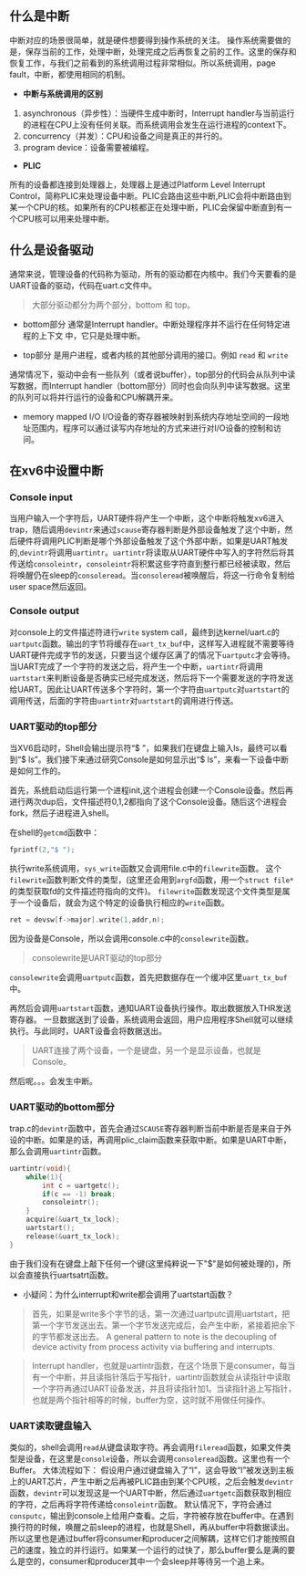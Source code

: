 ## 什么是中断
中断对应的场景很简单，就是硬件想要得到操作系统的关注。
操作系统需要做的是，保存当前的工作，处理中断，处理完成之后再恢复之前的工作。这里的保存和恢复工作，与我们之前看到的系统调用过程非常相似。所以系统调用，page fault，中断，都使用相同的机制。

- **中断与系统调用的区别**
1. asynchronous（异步性）：当硬件生成中断时，Interrupt handler与当前运行的进程在CPU上没有任何关联。而系统调用会发生在运行进程的context下。
2. concurrency（并发）：CPU和设备之间是真正的并行的。
3. program device：设备需要被编程。

- **PLIC**

所有的设备都连接到处理器上，处理器上是通过Platform Level Interrupt Control，简称PLIC来处理设备中断。PLIC会路由这些中断,PLIC会将中断路由到某一个CPU的核。如果所有的CPU核都正在处理中断，PLIC会保留中断直到有一个CPU核可以用来处理中断。




## 什么是设备驱动
通常来说，管理设备的代码称为驱动，所有的驱动都在内核中。我们今天要看的是UART设备的驱动，代码在uart.c文件中。
>大部分驱动都分为两个部分，bottom 和 top。
> 

- bottom部分
通常是Interrupt handler。中断处理程序并不运行在任何特定进程的上下文  中，它只是处理中断。
  
- top部分
是用户进程，或者内核的其他部分调用的接口。例如 `read` 和 `write` 

通常情况下，驱动中会有一些队列（或者说buffer），top部分的代码会从队列中读写数据，而Interrupt handler（bottom部分）同时也会向队列中读写数据。这里的队列可以将并行运行的设备和CPU解耦开来。

- memory mapped I/O
I/O设备的寄存器被映射到系统内存地址空间的一段地址范围内，程序可以通过读写内存地址的方式来进行对I/O设备的控制和访问。



## 在xv6中设置中断

### Console input
当用户输入一个字符后，UART硬件将产生一个中断，这个中断将触发xv6进入trap，随后调用`devintr`来通过`scause`寄存器判断是外部设备触发了这个中断，然后硬件将调用PLIC判断是哪个外部设备触发了这个外部中断，如果是UART触发的,`devintr`将调用`uartintr`。`uartintr`将读取从UART硬件中写入的字符然后将其传送给`consoleintr`，`consoleintr`将积累这些字符直到整行都已经被读取，然后将唤醒仍在sleep的`consoleread`。当`consoleread`被唤醒后，将这一行命令复制给user space然后返回。

### Console output
对console上的文件描述符进行`write` system call，最终到达kernel/uart.c的`uartputc`函数。输出的字节将缓存在`uart_tx_buf`中，这样写入进程就不需要等待UART硬件完成字节的发送，只要当这个缓存区满了的情况下`uartputc`才会等待。当UART完成了一个字符的发送之后，将产生一个中断，`uartintr`将调用`uartstart`来判断设备是否确实已经完成发送，然后将下一个需要发送的字符发送给UART。因此让UART传送多个字符时，第一个字符由`uartputc`对`uartstart`的调用传送，后面的字符由`uartintr`对`uartstart`的调用进行传送。



###  UART驱动的top部分
当XV6启动时，Shell会输出提示符“$ ”，如果我们在键盘上输入ls，最终可以看到“$ ls”。我们接下来通过研究Console是如何显示出“$ ls”，来看一下设备中断是如何工作的。

首先，系统启动后运行第一个进程init,这个进程会创建一个Console设备。然后再进行两次dup后，文件描述符0,1,2都指向了这个Console设备。随后这个进程会fork，然后子进程进入shell。

在shell的`getcmd`函数中：
```c
fprintf(2,"$ ");
```
执行write系统调用，`sys_write`函数又会调用file.c中的`filewrite`函数。
这个`filewrite`函数判断文件的类型，(这里还会用到`argfd`函数，用一个`struct file*`的类型获取fd的文件描述符指向的文件)。
`filewrite`函数发现这个文件类型是属于一个设备后，就会为这个特定的设备执行相应的`write`函数。
```c
ret = devsw[f->major].write(1,addr,n);
```
因为设备是Console，所以会调用console.c中的`consolewrite`函数。

>consolewrite是UART驱动的top部分
> 

`consolewrite`会调用`uartputc`函数，首先把数据存在一个缓冲区里`uart_tx_buf`中。

再然后会调用`uartstart`函数，通知UART设备执行操作。取出数据放入THR发送寄存器。
一旦数据送到了设备，系统调用会返回，用户应用程序Shell就可以继续执行。与此同时，UART设备会将数据送出。
>UART连接了两个设备，一个是键盘，另一个是显示设备，也就是Console。

然后呢。。。会发生中断。

### UART驱动的bottom部分
trap.c的`devintr`函数中，首先会通过`SCAUSE`寄存器判断当前中断是否是来自于外设的中断。如果是的话，再调用plic_claim函数来获取中断。如果是UART中断，那么会调用`uartintr`函数。
```c
uartintr(void){
	while(1){
		int c = uartgetc();
		if(c == -1) break;
		consoleintr();
	}
	acquire(&uart_tx_lock);
	uartstart();
	release(&uart_tx_lock);
}
```
由于我们没有在键盘上敲下任何一个键(这里纯粹说一下"$"是如何被处理的)，所以会直接执行uartsatrt函数。
- 小疑问：为什么interrupt和write都会调用了uartstart函数？
>首先，如果是write多个字节的话，第一次通过uartputc调用uartstart，把第一个字节发送出去。第一个字节发送完成后，会产生中断，紧接着把余下的字节都发送出去。
A general pattern to note is the decoupling of device activity from process activity via buffering and interrupts.


>Interrupt handler，也就是uartintr函数，在这个场景下是consumer，每当有一个中断，并且读指针落后于写指针，uartintr函数就会从读指针中读取一个字符再通过UART设备发送，并且将读指针加1。当读指针追上写指针，也就是两个指针相等的时候，buffer为空，这时就不用做任何操作。
> 

### UART读取键盘输入
类似的，shell会调用`read`从键盘读取字符。再会调用`fileread`函数，如果文件类型是设备，在这里是`console`设备，所以会调用`consoleread`函数。这里也有一个Buffer。
大体流程如下：
假设用户通过键盘输入了“l”，这会导致“l”被发送到主板上的UART芯片，产生中断之后再被PLIC路由到某个CPU核，之后会触发`devintr`函数，`devintr`可以发现这是一个UART中断，然后通过`uartgetc`函数获取到相应的字符，之后再将字符传递给`consoleintr`函数。
默认情况下，字符会通过`consputc`，输出到console上给用户查看。之后，字符被存放在buffer中。在遇到换行符的时候，唤醒之前sleep的进程，也就是Shell，再从buffer中将数据读出。
所以这里也是通过buffer将consumer和producer之间解耦，这样它们才能按照自己的速度，独立的并行运行。如果某一个运行的过快了，那么buffer要么是满的要么是空的，consumer和producer其中一个会sleep并等待另一个追上来。